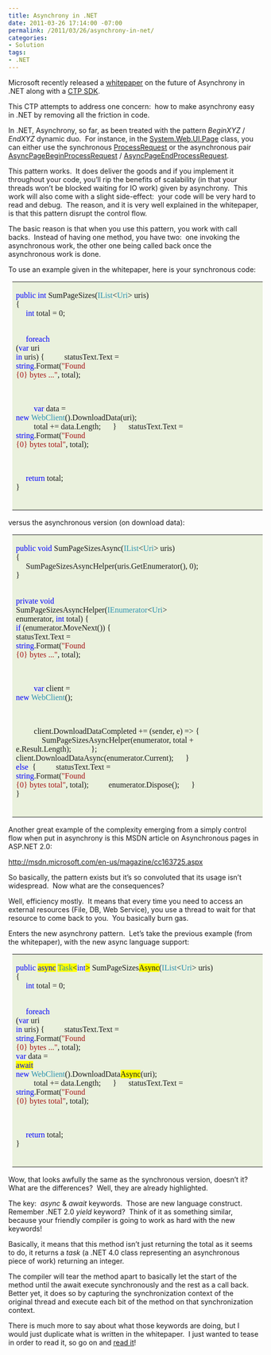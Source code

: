 ```yaml
---
title: Asynchrony in .NET
date: 2011-03-26 17:14:00 -07:00
permalink: /2011/03/26/asynchrony-in-net/
categories:
- Solution
tags:
- .NET
---
```

Microsoft recently released a <a href="http://www.microsoft.com/downloads/en/details.aspx?FamilyID=d7ccfefa-123a-40e5-8ed5-8d2edd68acf4&amp;displaylang=en">whitepaper</a> on the future of Asynchrony in .NET along with a <a href="http://www.microsoft.com/downloads/en/details.aspx?FamilyID=18712f38-fcd2-4e9f-9028-8373dc5732b2&amp;displaylang=en">CTP SDK</a>.

This CTP attempts to address one concern:  how to make asynchrony easy in .NET by removing all the friction in code.

In .NET, Asynchrony, so far, as been treated with the pattern <em>BeginXYZ</em> / <em>EndXYZ</em> dynamic duo.  For instance, in the <a href="http://msdn.microsoft.com/en-us/library/system.web.ui.page.aspx">System.Web.UI.Page</a> class, you can either use the synchronous <a href="http://msdn.microsoft.com/en-us/library/system.web.ui.page.processrequest.aspx">ProcessRequest</a> or the asynchronous pair <a href="http://msdn.microsoft.com/en-us/library/system.web.ui.page.asyncpagebeginprocessrequest.aspx">AsyncPageBeginProcessRequest</a> / <a href="http://msdn.microsoft.com/en-us/library/system.web.ui.page.asyncpageendprocessrequest.aspx">AsyncPageEndProcessRequest</a>.

This pattern works.  It does deliver the goods and if you implement it throughout your code, you’ll rip the benefits of scalability (in that your threads won’t be blocked waiting for IO work) given by asynchrony.  This work will also come with a slight side-effect:  your code will be very hard to read and debug.  The reason, and it is very well explained in the whitepaper, is that this pattern disrupt the control flow.

The basic reason is that when you use this pattern, you work with call backs.  Instead of having one method, you have two:  one invoking the asynchronous work, the other one being called back once the asynchronous work is done.

To use an example given in the whitepaper, here is your synchronous code:
<table class="MsoTableGrid" style="border-collapse:collapse;margin-left:5.75pt;" border="0" cellspacing="0" cellpadding="0">
<tbody>
<tr>
<td style="width:473.75pt;background:#eaf1dd;padding:3.6pt 5.75pt;" width="632" valign="top">
<pre><span style="font-family:consolas;color:blue;" lang="EN-US">public</span><span style="font-family:consolas;" lang="EN-US"> <span style="color:blue;">int</span> SumPageSizes(<span style="color:#2b91af;">IList</span>&lt;<span style="color:#2b91af;">Uri</span>&gt; uris)
</span><span style="font-family:consolas;" lang="EN-US">{
     <span style="color:blue;">int</span> total = 0;

     <span style="color:blue;">foreach</span> (<span style="color:blue;">var</span> uri <span style="color:blue;">in</span> uris)
     {
         statusText.Text = <span style="color:blue;">string</span>.Format(<span style="color:#a31515;">"Found {0} bytes ..."</span>, total);

         <span style="color:blue;">var</span> data = <span style="color:blue;">new</span> <span style="color:#2b91af;">WebClient</span>().DownloadData(uri);
         total += data.Length;
     }
     statusText.Text = <span style="color:blue;">string</span>.Format(<span style="color:#a31515;">"Found {0} bytes total"</span>, total);

     <span style="color:blue;">return</span> total;
}</span></pre>
</td>
</tr>
</tbody>
</table>
versus the asynchronous version (on download data):
<table class="MsoTableGrid" style="border-collapse:collapse;margin-left:5.75pt;" border="0" cellspacing="0" cellpadding="0">
<tbody>
<tr>
<td style="width:473.75pt;background:#eaf1dd;padding:3.6pt 5.75pt;" width="632" valign="top">
<pre><span style="font-family:consolas;color:blue;" lang="EN-US">public</span><span style="font-family:consolas;" lang="EN-US"> <span style="color:blue;">void</span> SumPageSizesAsync(<span style="color:#2b91af;">IList</span>&lt;<span style="color:#2b91af;">Uri</span>&gt; uris)
{
     SumPageSizesAsyncHelper(uris.GetEnumerator(), 0);
}

<span style="color:blue;">private</span> <span style="color:blue;">void</span> SumPageSizesAsyncHelper(<span style="color:#2b91af;">IEnumerator</span>&lt;<span style="color:#2b91af;">Uri</span>&gt; enumerator, <span style="color:blue;">int</span> total)
{
     <span style="color:blue;">if</span> (enumerator.MoveNext())
     {
         statusText.Text = <span style="color:blue;">string</span>.Format(<span style="color:#a31515;">"Found {0} bytes ..."</span>, total);

         <span style="color:blue;">var</span> client = <span style="color:blue;">new</span> <span style="color:#2b91af;">WebClient</span>();

         client.DownloadDataCompleted += (sender, e) =&gt;
         {
             SumPageSizesAsyncHelper(enumerator, total + e.Result.Length);
         };
         client.DownloadDataAsync(enumerator.Current);
     }
     <span style="color:blue;">else
    </span> {
         statusText.Text = <span style="color:blue;">string</span>.Format(<span style="color:#a31515;">"Found {0} bytes total"</span>, total);
         enumerator.Dispose();
     }
}</span></pre>
</td>
</tr>
</tbody>
</table>
Another great example of the complexity emerging from a simply control flow when put in asynchrony is this MSDN article on Asynchronous pages in ASP.NET 2.0:

<a title="http://msdn.microsoft.com/en-us/magazine/cc163725.aspx" href="http://msdn.microsoft.com/en-us/magazine/cc163725.aspx">http://msdn.microsoft.com/en-us/magazine/cc163725.aspx</a>

So basically, the pattern exists but it’s so convoluted that its usage isn’t widespread.  Now what are the consequences?

Well, efficiency mostly.  It means that every time you need to access an external resources (File, DB, Web Service), you use a thread to wait for that resource to come back to you.  You basically burn gas.

Enters the new asynchrony pattern.  Let’s take the previous example (from the whitepaper), with the new async language support:
<table class="MsoTableGrid" style="border-collapse:collapse;margin-left:5.75pt;" border="0" cellspacing="0" cellpadding="0">
<tbody>
<tr>
<td style="width:473.75pt;background:#eaf1dd;padding:3.6pt 5.75pt;" width="632" valign="top">
<pre><span style="font-family:consolas;color:blue;" lang="EN-US">public</span><span style="font-family:consolas;" lang="EN-US"> <span style="background:yellow;color:blue;">async</span><span style="color:blue;"> </span><span style="background:yellow;color:#2b91af;">Task</span><span style="background:yellow;">&lt;</span><span style="color:blue;">int</span><span style="background:yellow;">&gt;</span> SumPageSizes<span style="background:yellow;">Async</span>(<span style="color:#2b91af;">IList</span>&lt;<span style="color:#2b91af;">Uri</span>&gt; uris)
{
     <span style="color:blue;">int</span> total = 0;

     <span style="color:blue;">foreach</span> (<span style="color:blue;">var</span> uri <span style="color:blue;">in</span> uris)
     {
         statusText.Text = <span style="color:blue;">string</span>.Format(<span style="color:#a31515;">"Found {0} bytes ..."</span>, total);
         <span style="color:blue;">var</span> data = <span style="background:yellow;color:blue;">await</span><span style="color:blue;"> new</span> <span style="color:#2b91af;">WebClient</span>().DownloadData<span style="background:yellow;">Async</span>(uri);
         total += data.Length;
     }
     statusText.Text = <span style="color:blue;">string</span>.Format(<span style="color:#a31515;">"Found {0} bytes total"</span>, total);

     <span style="color:blue;">return</span> total;
}</span></pre>
</td>
</tr>
</tbody>
</table>
Wow, that looks awfully the same as the synchronous version, doesn’t it?  What are the differences?  Well, they are already highlighted.

The key:  <em>async</em> &amp; <em>await</em> keywords.  Those are new language construct.  Remember .NET 2.0 <em>yield</em> keyword?  Think of it as something similar, because your friendly compiler is going to work as hard with the new keywords!

Basically, it means that this method isn’t just returning the total as it seems to do, it returns a <em>task</em> (a .NET 4.0 class representing an asynchronous piece of work) returning an integer.

The compiler will tear the method apart to basically let the start of the method until the await execute synchronously and the rest as a call back.  Better yet, it does so by capturing the synchronization context of the original thread and execute each bit of the method on that synchronization context.

There is much more to say about what those keywords are doing, but I would just duplicate what is written in the whitepaper.  I just wanted to tease in order to read it, so go on and <a href="http://www.microsoft.com/downloads/en/details.aspx?FamilyID=d7ccfefa-123a-40e5-8ed5-8d2edd68acf4&amp;displaylang=en">read it</a>!